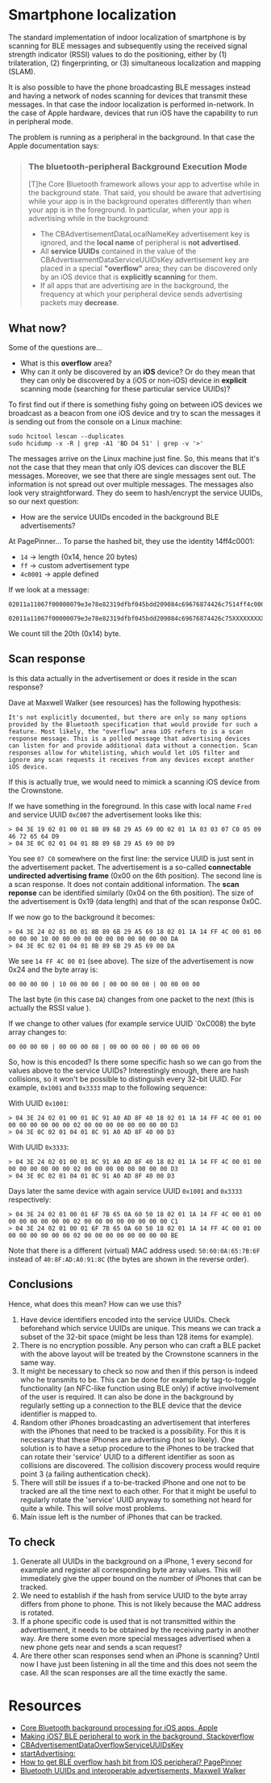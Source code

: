 # Smartphone localization

The standard implementation of indoor localization of smartphone is by scanning for BLE messages and subsequently using the received signal strength indicator (RSSI) values to do the positioning, either by (1) trilateration, (2) fingerprinting, or (3) simultaneous localization and mapping (SLAM).

It is also possible to have the phone broadcasting BLE messages instead and having a network of nodes scanning for devices that transmit these messages. In that case the indoor localization is performed in-network. In the case of Apple hardware, devices that run iOS have the capability to run in peripheral mode.

The problem is running as a peripheral in the background. In that case the Apple documentation says:

> ### The bluetooth-peripheral Background Execution Mode
>
>[T]he Core Bluetooth framework allows your app to advertise while in the background state. That said, you should be aware that advertising while your app is in the background operates differently than when your app is in the foreground. In particular, when your app is advertising while in the background:
> 
>* The CBAdvertisementDataLocalNameKey advertisement key is ignored, and the **local name** of peripheral is **not advertised**.
>* All **service UUIDs** contained in the value of the CBAdvertisementDataServiceUUIDsKey advertisement key are placed in a special **"overflow"** area; they can be discovered only by an iOS device that is **explicitly scanning** for them.
>* If all apps that are advertising are in the background, the frequency at which your peripheral device sends advertising packets may **decrease**.

## What now?

Some of the questions are... 

* What is this **overflow** area? 
* Why can it only be discovered by an **iOS** device? Or do they mean that they can only be discovered by a (iOS or non-iOS) device in **explicit** scanning mode (searching for these particular service UUIDs)?

To first find out if there is something fishy going on between iOS devices we broadcast as a beacon from one iOS device and try to scan the messages it is sending out from the console on a Linux machine:

    sudo hcitool lescan --duplicates
    sudo hcidump -x -R | grep -A1 'BD D4 51' | grep -v '>'

The messages arrive on the Linux machine just fine. So, this means that it's not the case that they mean that only iOS devices can discover the BLE messages. Moreover, we see that there are single messages sent out. The information is not spread out over multiple messages. The messages also look very straightforward. They do seem to hash/encrypt the service UUIDs, so our next question:

* How are the service UUIDs encoded in the background BLE advertisements?

At PagePinner... To parse the hashed bit, they use the identity 14ff4c0001:

* `14`     -> length (0x14, hence 20 bytes)
* `ff`     -> custom advertisement type
* `4c0001` -> apple defined

If we look at a message:

    02011a11067f00000079e3e78e82319dfbf045bdd209084c69676874426c7514ff4c00010000000000000000000000000000000200000000000000000000

    02011a11067f00000079e3e78e82319dfbf045bdd209084c69676874426c75XXXXXXXXXX0102030405060708090a0b0c0d0e0f1011121314000000000000

We count till the 20th (0x14) byte.

## Scan response

Is this data actually in the advertisement or does it reside in the scan response? 

Dave at Maxwell Walker (see resources) has the following hypothesis:

    It's not explicitly documented, but there are only so many options provided by the Bluetooth specification that would provide for such a feature. Most likely, the "overflow" area iOS refers to is a scan response message. This is a polled message that advertising devices can listen for and provide additional data without a connection. Scan responses allow for whitelisting, which would let iOS filter and ignore any scan requests it receives from any devices except another iOS device.

If this is actually true, we would need to mimick a scanning iOS device from the Crownstone. 

If we have something in the foreground. In this case with local name `Fred` and service UUID `0xC007` the advertisement looks like this:

    > 04 3E 19 02 01 00 01 8B 89 6B 29 A5 69 0D 02 01 1A 03 03 07 C0 05 09 46 72 65 64 D9 
    > 04 3E 0C 02 01 04 01 8B 89 6B 29 A5 69 00 D9 

You see `07 C0` somewhere on the first line: the service UUID is just sent in the advertisement packet. 
The advertisement is a so-called **connectable undirected advertising frame** (0x00 on the 6th position).
The second line is a scan response. It does not contain additional information.
The **scan reponse** can be identified similarly (0x04 on the 6th position). 
The size of the advertisement is 0x19 (data length) and that of the scan response 0x0C.

If we now go to the background it becomes:

    > 04 3E 24 02 01 00 01 8B 89 6B 29 A5 69 18 02 01 1A 14 FF 4C 00 01 00 00 00 00 10 00 00 00 00 00 00 00 00 00 00 00 DA 
    > 04 3E 0C 02 01 04 01 8B 89 6B 29 A5 69 00 DA 

We see `14 FF 4C 00 01` (see above). The size of the advertisement is now 0x24 and the byte array is:

    00 00 00 00 | 10 00 00 00 | 00 00 00 00 | 00 00 00 00

The last byte (in this case `DA`) changes from one packet to the next (this is actually the RSSI value
).

If we change to other values (for example service UUID `0xC008) the byte array changes to:

    00 00 00 00 | 00 00 00 08 | 00 00 00 00 | 00 00 00 00

So, how is this encoded? Is there some specific hash so we can go from the values above to the service UUIDs? 
Interestingly enough, there are hash collisions, so it won't be possible to distinguish every 32-bit UUID. For 
example, `0x1001` and `0x3333` map to the following sequence:

With UUID `0x1001`:

    > 04 3E 24 02 01 00 01 8C 91 A0 AD 8F 40 18 02 01 1A 14 FF 4C 00 01 00 00 00 00 00 00 00 02 00 00 00 00 00 00 00 00 D3 
    > 04 3E 0C 02 01 04 01 8C 91 A0 AD 8F 40 00 D3 

With UUID `0x3333`:

    > 04 3E 24 02 01 00 01 8C 91 A0 AD 8F 40 18 02 01 1A 14 FF 4C 00 01 00 00 00 00 00 00 00 02 00 00 00 00 00 00 00 00 D3 
    > 04 3E 0C 02 01 04 01 8C 91 A0 AD 8F 40 00 D3 

Days later the same device with again service UUID `0x1001` and `0x3333` respectively:

    > 04 3E 24 02 01 00 01 6F 7B 65 0A 60 50 18 02 01 1A 14 FF 4C 00 01 00 00 00 00 00 00 00 02 00 00 00 00 00 00 00 00 C1 
    > 04 3E 24 02 01 00 01 6F 7B 65 0A 60 50 18 02 01 1A 14 FF 4C 00 01 00 00 00 00 00 00 00 02 00 00 00 00 00 00 00 00 BE 

Note that there is a different (virtual) MAC address used: `50:60:0A:65:7B:6F` instead of `40:8F:AD:A0:91:8C` (the bytes
are shown in the reverse order).

## Conclusions

Hence, what does this mean? How can we use this?

1. Have device identifiers encoded into the service UUIDs. Check beforehand which service UUIDs are unique. This means
we can track a subset of the 32-bit space (might be less than 128 items for example). 
2. There is no encryption possible. Any person who can craft a BLE packet with the above layout will be treated by
the Crownstone scanners in the same way.
3. It might be necessary to check so now and then if this person is indeed who he transmits to be. This can be done
for example by tag-to-toggle functionality (an NFC-like function using BLE only) if active involvement of the user
is required. It can also be done in the background by regularly setting up a connection to the BLE device that the 
device identifier is mapped to. 
4. Random other iPhones broadcasting an advertisement that interferes with the iPhones that need to be tracked is a
possibility. For this it is necessary that these iPhones are advertising (not so likely). One solution is to have a
setup procedure to the iPhones to be tracked that can rotate their 'service' UUID to a different identifier as soon
as collisions are discovered. The collision discovery process would require point 3 (a failing authentication check).
5. There will still be issues if a to-be-tracked iPhone and one not to be tracked are all the time next to each other.
For that it might be useful to regularly rotate the 'service' UUID anyway to something not heard for quite a while. 
This will solve most problems.
6. Main issue left is the number of iPhones that can be tracked.

## To check

1. Generate all UUIDs in the background on a iPhone, 1 every second for example and register all corresponding byte 
array values. This will immediately give the upper bound on the number of iPhones that can be tracked.
2. We need to establish if the hash from service UUID to the byte array differs from phone to phone. This is not likely
because the MAC address is rotated. 
3. If a phone specific code is used that is not transmitted within the advertisement, it needs to be obtained by the 
receiving party in another way. Are there some even more special messages advertised when a new phone gets near and 
sends a scan request?
4. Are there other scan responses send when an iPhone is scanning? Until now I have just been listening in all the 
time and this does not seem the case. All the scan responses are all the time exactly the same.


# Resources

* [Core Bluetooth background processing for iOS apps, Apple](https://developer.apple.com/library/content/documentation/NetworkingInternetWeb/Conceptual/CoreBluetooth_concepts/CoreBluetoothBackgroundProcessingForIOSApps/PerformingTasksWhileYourAppIsInTheBackground.html)
* [Making iOS7 BLE peripheral to work in the background, Stackoverflow](https://stackoverflow.com/questions/20915249/making-ios7-ble-peripheral-to-work-in-background)
* [CBAdvertisementDataOverflowServiceUUIDsKey](https://developer.apple.com/documentation/corebluetooth/cbadvertisementdataoverflowserviceuuidskey?language=objc)
* [startAdvertising:](https://developer.apple.com/documentation/corebluetooth/cbperipheralmanager/1393252-startadvertising?language=objc)
* [How to get BLE overflow hash bit from IOS peripheral? PagePinner](http://www.pagepinner.com/2014/04/how-to-get-ble-overflow-hash-bit-from.html)
* [Bluetooth UUIDs and interoperable advertisements, Maxwell Walker](http://www.maxwellwalker.com/s/post/1786/2016/01/04/bluetooth-uuids-and-interoperable-advertisements.html)
